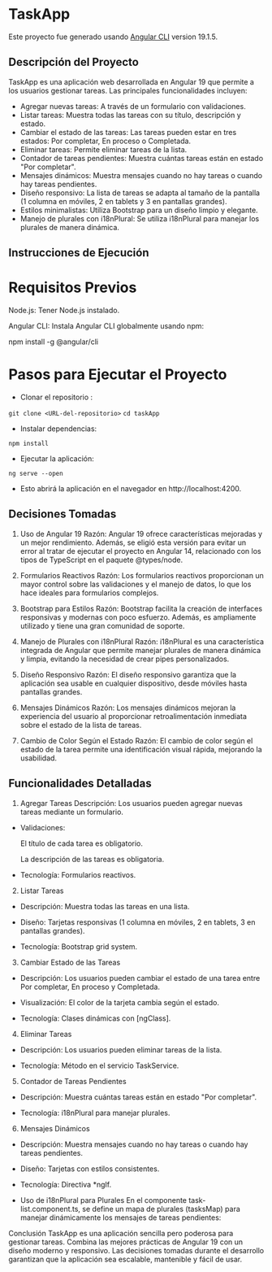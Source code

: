 # TaskApp

Este proyecto fue generado usando [Angular CLI](https://github.com/angular/angular-cli) version 19.1.5.

## Descripción del Proyecto

TaskApp es una aplicación web desarrollada en Angular 19 que permite a los usuarios gestionar tareas. Las principales funcionalidades incluyen:

- Agregar nuevas tareas: A través de un formulario con validaciones.
- Listar tareas: Muestra todas las tareas con su título, descripción y estado.
- Cambiar el estado de las tareas: Las tareas pueden estar en tres estados: Por completar, En proceso o Completada.
- Eliminar tareas: Permite eliminar tareas de la lista.
- Contador de tareas pendientes: Muestra cuántas tareas están en estado "Por completar".
- Mensajes dinámicos: Muestra mensajes cuando no hay tareas o cuando hay tareas pendientes.
- Diseño responsivo: La lista de tareas se adapta al tamaño de la pantalla (1 columna en móviles, 2 en tablets y 3 en pantallas grandes).
- Estilos minimalistas: Utiliza Bootstrap para un diseño limpio y elegante.
- Manejo de plurales con i18nPlural: Se utiliza i18nPlural para manejar los plurales de manera dinámica.

## Instrucciones de Ejecución

# Requisitos Previos

Node.js: Tener Node.js instalado.

Angular CLI: Instala Angular CLI globalmente usando npm:

npm install -g @angular/cli

# Pasos para Ejecutar el Proyecto

- Clonar el repositorio :

`git clone <URL-del-repositorio>`
`cd taskApp`

- Instalar dependencias:

`npm install`

- Ejecutar la aplicación:

`ng serve --open`

- Esto abrirá la aplicación en el navegador en http://localhost:4200.

## Decisiones Tomadas

1. Uso de Angular 19
Razón: Angular 19 ofrece características mejoradas y un mejor rendimiento. Además, se eligió esta versión para evitar un error al tratar de ejecutar el proyecto en Angular 14, relacionado con los tipos de TypeScript en el paquete @types/node.

2. Formularios Reactivos
Razón: Los formularios reactivos proporcionan un mayor control sobre las validaciones y el manejo de datos, lo que los hace ideales para formularios complejos.

3. Bootstrap para Estilos
Razón: Bootstrap facilita la creación de interfaces responsivas y modernas con poco esfuerzo. Además, es ampliamente utilizado y tiene una gran comunidad de soporte.

4. Manejo de Plurales con i18nPlural
Razón: i18nPlural es una característica integrada de Angular que permite manejar plurales de manera dinámica y limpia, evitando la necesidad de crear pipes personalizados.

5. Diseño Responsivo
Razón: El diseño responsivo garantiza que la aplicación sea usable en cualquier dispositivo, desde móviles hasta pantallas grandes.

6. Mensajes Dinámicos
Razón: Los mensajes dinámicos mejoran la experiencia del usuario al proporcionar retroalimentación inmediata sobre el estado de la lista de tareas.

7. Cambio de Color Según el Estado
Razón: El cambio de color según el estado de la tarea permite una identificación visual rápida, mejorando la usabilidad.


## Funcionalidades Detalladas

1. Agregar Tareas
Descripción: Los usuarios pueden agregar nuevas tareas mediante un formulario.

- Validaciones:

    El título de cada tarea es obligatorio.

    La descripción de las tareas es obligatoria.

- Tecnología: Formularios reactivos.

2. Listar Tareas
- Descripción: Muestra todas las tareas en una lista.

- Diseño: Tarjetas responsivas (1 columna en móviles, 2 en tablets, 3 en pantallas grandes).

- Tecnología: Bootstrap grid system.

3. Cambiar Estado de las Tareas
- Descripción: Los usuarios pueden cambiar el estado de una tarea entre Por completar, En proceso y Completada.

- Visualización: El color de la tarjeta cambia según el estado.

- Tecnología: Clases dinámicas con [ngClass].

4. Eliminar Tareas
- Descripción: Los usuarios pueden eliminar tareas de la lista.

- Tecnología: Método en el servicio TaskService.

5. Contador de Tareas Pendientes
- Descripción: Muestra cuántas tareas están en estado "Por completar".

- Tecnología: i18nPlural para manejar plurales.

6. Mensajes Dinámicos
- Descripción: Muestra mensajes cuando no hay tareas o cuando hay tareas pendientes.

- Diseño: Tarjetas con estilos consistentes.

- Tecnología: Directiva *ngIf.

- Uso de i18nPlural para Plurales
    En el componente task-list.component.ts, se define un mapa de plurales (tasksMap) para manejar dinámicamente los mensajes de tareas pendientes:


Conclusión
TaskApp es una aplicación sencilla pero poderosa para gestionar tareas. Combina las mejores prácticas de Angular 19 con un diseño moderno y responsivo. Las decisiones tomadas durante el desarrollo garantizan que la aplicación sea escalable, mantenible y fácil de usar.
